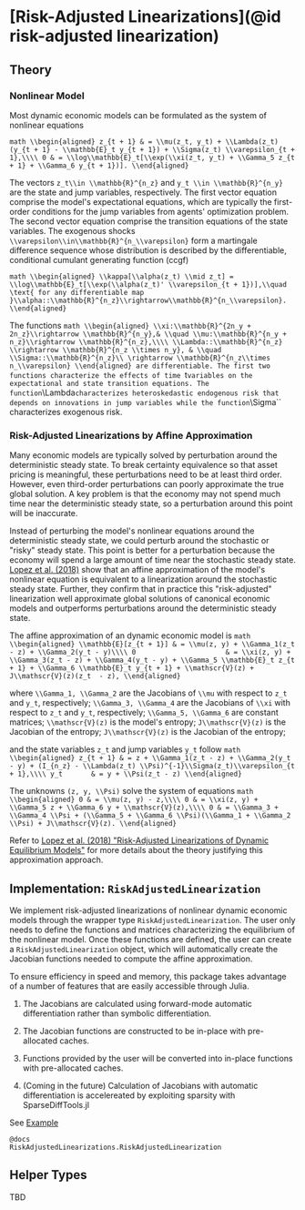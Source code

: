 # [Risk-Adjusted Linearizations](@id risk-adjusted linearization)

## Theory

### Nonlinear Model
Most dynamic economic models can be formulated as the system of nonlinear equations

``math
\\begin{aligned}
    z_{t + 1} & = \\mu(z_t, y_t) + \\Lambda(z_t)(y_{t + 1} - \\mathbb{E}_t y_{t + 1}) + \\Sigma(z_t) \\varepsilon_{t + 1},\\\\
    0 & = \\log\\mathbb{E}_t[\\exp(\\xi(z_t, y_t) + \\Gamma_5 z_{t + 1} + \\Gamma_6 y_{t + 1})].
\\end{aligned}
``

The vectors ``z_t\\in \\mathbb{R}^{n_z}`` and ``y_t \\in \\mathbb{R}^{n_y}`` are the state and jump variables, respectively.
The first vector equation comprise the model's expectational equations, which are typically
the first-order conditions for the jump variables from agents' optimization problem.
The second vector equation comprise the transition equations of the state variables. The exogenous shocks
``\\varepsilon\\in\\mathbb{R}^{n_\\varepsilon}`` form a martingale difference sequence whose distribution
is described by the differentiable, conditional cumulant generating function (ccgf)

``math
\\begin{aligned}
\\kappa[\\alpha(z_t) \\mid z_t] = \\log\\mathbb{E}_t[\\exp(\\alpha(z_t)' \\varepsilon_{t + 1})],\\quad \text{ for any differentiable map }\\alpha::\\mathbb{R}^{n_z}\\rightarrow\\mathbb{R}^{n_\\varepsilon}.
\\end{aligned}
``

The functions
``math
\\begin{aligned}
\\xi:\\mathbb{R}^{2n_y + 2n_z}\\rightarrow \\mathbb{R}^{n_y},& \\quad \\mu:\\mathbb{R}^{n_y + n_z}\\rightarrow \\mathbb{R}^{n_z},\\\\
\\Lambda::\\mathbb{R}^{n_z} \\rightarrow \\mathbb{R}^{n_z \\times n_y}, & \\quad \\Sigma::\\mathbb{R}^{n_z}\\ \rightarrow \\mathbb{R}^{n_z\\times n_\\varepsilon}
\\end{aligned}
are differentiable. The first two functions characterize the effects of time ``t`` variables on the expectational and
state transition equations. The function ``\\Lambda`` characterizes heteroskedastic endogenous risk that depends on
innovations in jump variables while the function ``\\Sigma`` characterizes exogenous risk.

### Risk-Adjusted Linearizations by Affine Approximation

Many economic models are typically solved by perturbation around the deterministic steady state. To break certainty equivalence so that
asset pricing is meaningful, these perturbations need to be at least third order. However, even third-order perturbations
can poorly approximate the true global solution. A key problem is that the economy may not spend much time near the
deterministic steady state, so a perturbation around this point will be inaccurate.


Instead of perturbing the model's nonlinear equations around the deterministic steady state, we could perturb around the
stochastic or "risky" steady state. This point is better for a perturbation because the economy will spend a
large amount of time near the stochastic steady state. [Lopez et al. (2018)](https://ideas.repec.org/p/bfr/banfra/702.html)
show that an affine approximation of the model's nonlinear equation is equivalent to a linearization around the
stochastic steady state. Further, they confirm that in practice this "risk-adjusted" linearization well approximate
global solutions of canonical economic models and outperforms perturbations around the deterministic steady state.

The affine approximation of an dynamic economic model is
``math
\\begin{aligned}
    \\mathbb{E}[z_{t + 1}] & = \\mu(z, y) + \\Gamma_1(z_t - z) + \\Gamma_2(y_t - y)\\\\
    0                      & = \\xi(z, y) + \\Gamma_3(z_t - z) + \\Gamma_4(y_t - y) + \\Gamma_5 \\mathbb{E}_t z_{t + 1} + \\Gamma_6 \\mathbb{E}_t y_{t + 1} + \\mathscr{V}(z) + J\\mathscr{V}(z)(z_t  - z),
\\end{aligned}
``

where ``\\Gamma_1, \\Gamma_2`` are the Jacobians of ``\\mu`` with respect to ``z_t`` and ``y_t``, respectively;
``\\Gamma_3, \\Gamma_4`` are the Jacobians of ``\\xi`` with respect to ``z_t`` and ``y_t``, respectively;
``\\Gamma_5, \\Gamma_6`` are constant matrices; ``\\mathscr{V}(z)`` is the model's entropy;
``J\\mathscr{V}(z)`` is the Jacobian of the entropy;
``J\\mathscr{V}(z)`` is the Jacobian of the entropy;

and the state variables ``z_t`` and jump variables ``y_t`` follow
``math
\\begin{aligned}
    z_{t + 1} & = z + \\Gamma_1(z_t - z) + \\Gamma_2(y_t - y) + (I_{n_z} - \\Lambda(z_t) \\Psi)^{-1}\\Sigma(z_t)\\varepsilon_{t + 1},\\\\
    y_t       & = y + \\Psi(z_t - z)
\\end{aligned}
``

The unknowns ``(z, y, \\Psi)`` solve the system of equations
``math
\\begin{aligned}
0 & = \\mu(z, y) - z,\\\\
0 & = \\xi(z, y) + \\Gamma_5 z + \\Gamma_6 y + \\mathscr{V}(z),\\\\
0 & = \\Gamma_3 + \\Gamma_4 \\Psi + (\\Gamma_5 + \\Gamma_6 \\Psi)(\\Gamma_1 + \\Gamma_2 \\Psi) + J\\mathscr{V}(z).
\\end{aligned}
``

Refer to [Lopez et al. (2018) "Risk-Adjusted Linearizations of Dynamic Equilibrium Models"](https://ideas.repec.org/p/bfr/banfra/702.html) for more details about the theory justifying this approximation approach.

## Implementation: `RiskAdjustedLinearization`

We implement risk-adjusted linearizations of nonlinear dynamic economic models
through the wrapper type `RiskAdjustedLinearization`.
The user only needs to define the functions and matrices characterizing the equilibrium of the nonlinear model. Once these
functions are defined, the user can create a `RiskAdjustedLinearization` object, which will automatically
create the Jacobian functions needed to compute the affine approximation.

To ensure efficiency in speed and memory, this package takes advantage of a number of features that are easily
accessible through Julia.

1. The Jacobians are calculated using forward-mode automatic differentiation
rather than symbolic differentiation.

2. The Jacobian functions are constructed to be in-place with pre-allocated caches.

3. Functions provided by the user will be converted into in-place functions with pre-allocated caches.

4. (Coming in the future) Calculation of Jacobians with automatic differentiation is accelereated
by exploiting sparsity with SparseDiffTools.jl

See [Example](@example)
```
@docs
RiskAdjustedLinearizations.RiskAdjustedLinearization
```


## Helper Types
TBD
